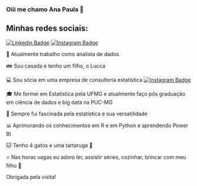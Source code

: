 ### Oiii me chamo Ana Paula 👋

## Minhas redes sociais:
[![Linkedin Badge](https://img.shields.io/badge/-AnaCeolin-purple?style=flat=suqare&logo=Linkedin&logoColor=white&link=https://www.linkedin.com/in/anapaularomanelliceolin/)](https://www.linkedin.com/in/anapaularomanelliceolin/)
[![Instagram Badge](https://img.shields.io/badge/-AnaCeolin-DarkOrchid?style=flat=suqare&logo=Linkedin&logoColor=white&link=https://www.instagram.com/anaprc_/)](https://www.instagram.com/anaprc_/)


:office: Atualmente trabalho como analista de dados <br>

:family: Sou casada e tenho um filho, o Lucca <br>

:computer: Sou sócia em uma empresa de consultoria estatística [![Instagram Badge](https://img.shields.io/badge/-AlvesRomanelli-indigo?style=flat=suqare&logo=Linkedin&logoColor=white&link=https://www.instagram.com/alvesromanelli/)](https://www.instagram.com/alvesromanelli/)

:mortar_board: Me formei em Estatística pela UFMG e atualmente faço pós graduação em ciência de dados e big data na PUC-MG<br>

:purple_heart: Sempre fui fascinada pela estatística e sua versatilidade <br>

:bar_chart: Aprimorando os conhecimentos em R e em Python e aprendendo Power BI <br>

:cat: Tenho 4 gatos e uma tartaruga :turtle: <br>

:star: Nas horas vagas eu adoro ler, assistir séries, cozinhar, brincar com meu filho :baby: <br>

Obrigada pela visita!
</samp>
